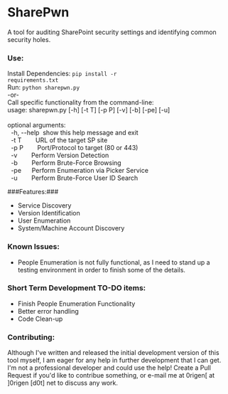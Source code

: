 # SharePwn
A tool for auditing SharePoint security settings and identifying common security holes.

### Use: ###
Install Dependencies:
<code>pip install -r requirements.txt</code><br />
Run:
<code>python sharepwn.py</code>
<br />
-or-<br />
Call specific functionality from the command-line:<br />
usage: sharepwn.py [-h] [-t T] [-p P] [-v] [-b] [-pe] [-u]<br />
<br />
optional arguments:<br />
&nbsp;&nbsp;-h,&nbsp;--help&nbsp;&nbsp;show this help message and exit<br />
&nbsp;&nbsp;-t&nbsp;T&nbsp;&nbsp;&nbsp;&nbsp;&nbsp;&nbsp;&nbsp;&nbsp;URL of the target SP site<br />
&nbsp;&nbsp;-p&nbsp;P&nbsp;&nbsp;&nbsp;&nbsp;&nbsp;&nbsp;&nbsp;&nbsp;Port/Protocol to target (80 or 443)<br />
&nbsp;&nbsp;-v&nbsp;&nbsp;&nbsp;&nbsp;&nbsp;&nbsp;&nbsp;&nbsp;Perform Version Detection<br />
&nbsp;&nbsp;-b&nbsp;&nbsp;&nbsp;&nbsp;&nbsp;&nbsp;&nbsp;&nbsp;Perform Brute-Force Browsing<br />
&nbsp;&nbsp;-pe&nbsp;&nbsp;&nbsp;&nbsp;&nbsp;&nbsp;Perform Enumeration via Picker Service<br />
&nbsp;&nbsp;-u&nbsp;&nbsp;&nbsp;&nbsp;&nbsp;&nbsp;&nbsp;&nbsp;Perform Brute-Force User ID Search<br />

###Features:###
* Service Discovery
* Version Identification
* User Enumeration
* System/Machine Account Discovery

### Known Issues: ###
* People Enumeration is not fully functional, as I need to stand up a testing environment in order to finish
some of the details.

### Short Term Development TO-DO items: ###
* Finish People Enumeration Functionality
* Better error handling
* Code Clean-up


### Contributing: ###
Although I've written and released the initial development version of this tool myself, I am eager
for any help in further development that I can get.  I'm not a professional developer and could use the help!
Create a Pull Request if you'd like to contribue something, or e-mail me at 0rigen[ at ]0rigen [d0t] net to discuss any work.